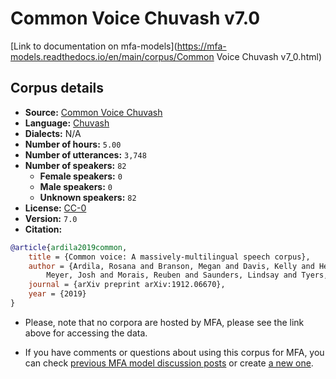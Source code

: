 
# Common Voice Chuvash v7.0

[Link to documentation on mfa-models](https://mfa-models.readthedocs.io/en/main/corpus/Common Voice Chuvash v7_0.html)

## Corpus details

- **Source:** [Common Voice Chuvash](https://voice.mozilla.org/en/datasets)
- **Language:** [Chuvash](https://en.wikipedia.org/wiki/Chuvash_language)
- **Dialects:** N/A
- **Number of hours:** `5.00`
- **Number of utterances:** `3,748`
- **Number of speakers:** `82`
  - **Female speakers:** `0`
  - **Male speakers:** `0`
  - **Unknown speakers:** `82`
- **License:** [CC-0](https://creativecommons.org/publicdomain/zero/1.0/)
- **Version:** `7.0`
- **Citation:**
```bibtex
@article{ardila2019common,
	title = {Common voice: A massively-multilingual speech corpus},
	author = {Ardila, Rosana and Branson, Megan and Davis, Kelly and Henretty, Michael and Kohler, Michael and
		Meyer, Josh and Morais, Reuben and Saunders, Lindsay and Tyers, Francis M and Weber, Gregor},
	journal = {arXiv preprint arXiv:1912.06670},
	year = {2019}
}

```

- Please, note that no corpora are hosted by MFA, please see the link above for accessing the data.

- If you have comments or questions about using this corpus for MFA, you can check [previous MFA model discussion posts](https://github.com/MontrealCorpusTools/mfa-models/discussions?discussions_q=Common+Voice+Chuvash+v7.0) or create [a new one](https://github.com/MontrealCorpusTools/mfa-models/discussions/new).
